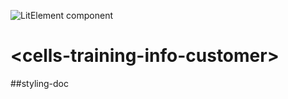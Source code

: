 ![LitElement component](https://img.shields.io/badge/litElement-component-blue.svg)

# \<cells-training-info-customer>

##styling-doc